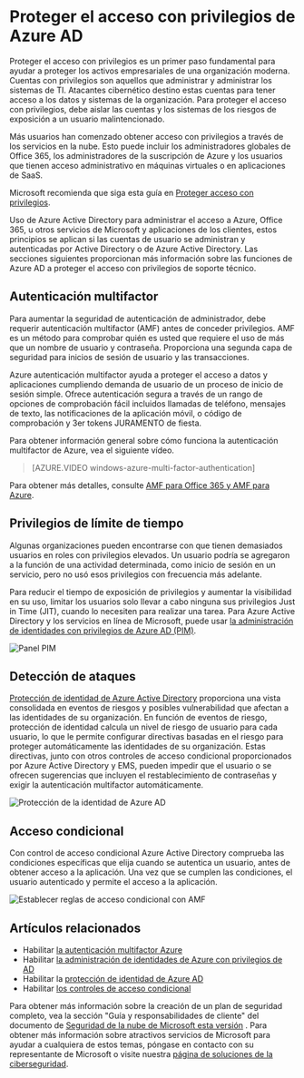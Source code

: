 <properties
    pageTitle="Proteger el acceso con privilegios de Azure AD | Microsoft Azure"
    description="Un tema que se explica los métodos para proteger el acceso con privilegios en Azure, Azure Active Directory y Microsoft Online Services."
    services="active-directory"
    documentationCenter=""
    authors="kgremban"
    manager="femila"
    editor="mwahl"/>

<tags
    ms.service="active-directory"
    ms.workload="identity"
    ms.tgt_pltfrm="na"
    ms.devlang="na"
    ms.topic="article"
    ms.date="10/26/2016"
    ms.author="kgremban"/>


# <a name="securing-privileged-access-in-azure-ad"></a>Proteger el acceso con privilegios de Azure AD

Proteger el acceso con privilegios es un primer paso fundamental para ayudar a proteger los activos empresariales de una organización moderna. Cuentas con privilegios son aquellos que administrar y administrar los sistemas de TI. Atacantes cibernético destino estas cuentas para tener acceso a los datos y sistemas de la organización. Para proteger el acceso con privilegios, debe aislar las cuentas y los sistemas de los riesgos de exposición a un usuario malintencionado.

Más usuarios han comenzado obtener acceso con privilegios a través de los servicios en la nube. Esto puede incluir los administradores globales de Office 365, los administradores de la suscripción de Azure y los usuarios que tienen acceso administrativo en máquinas virtuales o en aplicaciones de SaaS.

Microsoft recomienda que siga esta guía en [Proteger acceso con privilegios](https://technet.microsoft.com/library/mt631194.aspx).

Uso de Azure Active Directory para administrar el acceso a Azure, Office 365, u otros servicios de Microsoft y aplicaciones de los clientes, estos principios se aplican si las cuentas de usuario se administran y autenticadas por Active Directory o de Azure Active Directory. Las secciones siguientes proporcionan más información sobre las funciones de Azure AD a proteger el acceso con privilegios de soporte técnico.

## <a name="multi-factor-authentication"></a>Autenticación multifactor

Para aumentar la seguridad de autenticación de administrador, debe requerir autenticación multifactor (AMF) antes de conceder privilegios. AMF es un método para comprobar quién es usted que requiere el uso de más que un nombre de usuario y contraseña. Proporciona una segunda capa de seguridad para inicios de sesión de usuario y las transacciones.

Azure autenticación multifactor ayuda a proteger el acceso a datos y aplicaciones cumpliendo demanda de usuario de un proceso de inicio de sesión simple. Ofrece autenticación segura a través de un rango de opciones de comprobación fácil incluidos llamadas de teléfono, mensajes de texto, las notificaciones de la aplicación móvil, o código de comprobación y 3er tokens JURAMENTO de fiesta.

Para obtener información general sobre cómo funciona la autenticación multifactor de Azure, vea el siguiente vídeo.

>[AZURE.VIDEO windows-azure-multi-factor-authentication]

Para obtener más detalles, consulte [AMF para Office 365 y AMF para Azure](https://blogs.technet.microsoft.com/ad/2014/02/11/mfa-for-office-365-and-mfa-for-azure/).

## <a name="time-bound-privileges"></a>Privilegios de límite de tiempo

Algunas organizaciones pueden encontrarse con que tienen demasiados usuarios en roles con privilegios elevados. Un usuario podría se agregaron a la función de una actividad determinada, como inicio de sesión en un servicio, pero no usó esos privilegios con frecuencia más adelante.

Para reducir el tiempo de exposición de privilegios y aumentar la visibilidad en su uso, limitar los usuarios solo llevar a cabo ninguna sus privilegios Just in Time (JIT), cuando lo necesiten para realizar una tarea. Para Azure Active Directory y los servicios en línea de Microsoft, puede usar [la administración de identidades con privilegios de Azure AD (PIM)](http://aka.ms/AzurePIM).


![Panel PIM][2]


## <a name="attack-detection"></a>Detección de ataques

[Protección de identidad de Azure Active Directory](../active-directory-identityprotection.md) proporciona una vista consolidada en eventos de riesgos y posibles vulnerabilidad que afectan a las identidades de su organización. En función de eventos de riesgo, protección de identidad calcula un nivel de riesgo de usuario para cada usuario, lo que le permite configurar directivas basadas en el riesgo para proteger automáticamente las identidades de su organización. Estas directivas, junto con otros controles de acceso condicional proporcionados por Azure Active Directory y EMS, pueden impedir que el usuario o se ofrecen sugerencias que incluyen el restablecimiento de contraseñas y exigir la autenticación multifactor automáticamente.

![Protección de la identidad de Azure AD][3]

## <a name="conditional-access"></a>Acceso condicional

Con control de acceso condicional Azure Active Directory comprueba las condiciones específicas que elija cuando se autentica un usuario, antes de obtener acceso a la aplicación. Una vez que se cumplen las condiciones, el usuario autenticado y permite el acceso a la aplicación.


![Establecer reglas de acceso condicional con AMF][4]


## <a name="related-articles"></a>Artículos relacionados

- Habilitar [la autenticación multifactor Azure](../../multi-factor-authentication/multi-factor-authentication-get-started-cloud.md)
- Habilitar [la administración de identidades de Azure con privilegios de AD](../active-directory-privileged-identity-management-configure.md)
- Habilitar la [protección de identidad de Azure AD](../active-directory-identityprotection.md)
- Habilitar [los controles de acceso condicional](../active-directory-conditional-access.md)


Para obtener más información sobre la creación de un plan de seguridad completo, vea la sección "Guía y responsabilidades de cliente" del documento de [Seguridad de la nube de Microsoft esta versión](http://aka.ms/securecustomer) . Para obtener más información sobre atractivos servicios de Microsoft para ayudar a cualquiera de estos temas, póngase en contacto con su representante de Microsoft o visite nuestra [página de soluciones de la ciberseguridad](https://www.microsoft.com/microsoftservices/campaigns/cybersecurity-protection.aspx).

<!--Image references-->
[1]: ../media/active-directory-privileged-identity-management-configure/Search_PIM.png
[2]: ../media/active-directory-privileged-identity-management-configure/PIM_Dash.png
[3]: ../media/active-directory-identityprotection/29.png
[4]: ../media/active-directory-conditional-access/conditionalaccess-saas-apps.png
